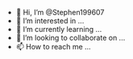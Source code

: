 - 👋 Hi, I’m @Stephen199607
- 👀 I’m interested in ...
- 🌱 I’m currently learning ...
- 💞️ I’m looking to collaborate on ...
- 📫 How to reach me ...

<!---
Stephen199607/Stephen199607 is a ✨ special ✨ repository because its `README.md` (this file) appears on your GitHub profile.
You can click the Preview link to take a look at your changes.
--->

